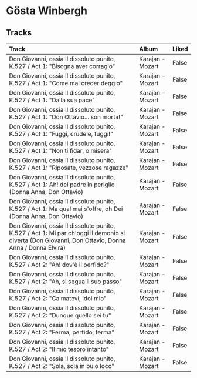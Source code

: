 # Gösta Winbergh

## Tracks

| Track                                                                                                                                               | Album            | Liked   |
|:----------------------------------------------------------------------------------------------------------------------------------------------------|:-----------------|:--------|
| Don Giovanni, ossia Il dissoluto punito, K.527 / Act 1: "Bisogna aver corragio"                                                                     | Karajan - Mozart | False   |
| Don Giovanni, ossia Il dissoluto punito, K.527 / Act 1: "Come mai creder deggio"                                                                    | Karajan - Mozart | False   |
| Don Giovanni, ossia Il dissoluto punito, K.527 / Act 1: "Dalla sua pace"                                                                            | Karajan - Mozart | False   |
| Don Giovanni, ossia Il dissoluto punito, K.527 / Act 1: "Don Ottavio... son morta!"                                                                 | Karajan - Mozart | False   |
| Don Giovanni, ossia Il dissoluto punito, K.527 / Act 1: "Fuggi, crudele, fuggi!"                                                                    | Karajan - Mozart | False   |
| Don Giovanni, ossia Il dissoluto punito, K.527 / Act 1: "Non ti fidar, o misera"                                                                    | Karajan - Mozart | False   |
| Don Giovanni, ossia Il dissoluto punito, K.527 / Act 1: "Riposate, vezzose ragazze"                                                                 | Karajan - Mozart | False   |
| Don Giovanni, ossia Il dissoluto punito, K.527 / Act 1: Ah! del padre in periglio (Donna Anna, Don Ottavio)                                         | Karajan - Mozart | False   |
| Don Giovanni, ossia Il dissoluto punito, K.527 / Act 1: Ma qual mai s'offre, oh Dei (Donna Anna, Don Ottavio)                                       | Karajan - Mozart | False   |
| Don Giovanni, ossia Il dissoluto punito, K.527 / Act 1: Mi par ch'oggi il demonio si diverta (Don Giovanni, Don Ottavio, Donna Anna / Donna Elvira) | Karajan - Mozart | False   |
| Don Giovanni, ossia Il dissoluto punito, K.527 / Act 2: "Ah! dov'è il perfido?"                                                                     | Karajan - Mozart | False   |
| Don Giovanni, ossia Il dissoluto punito, K.527 / Act 2: "Ah, si segua il suo passo"                                                                 | Karajan - Mozart | False   |
| Don Giovanni, ossia Il dissoluto punito, K.527 / Act 2: "Calmatevi, idol mio"                                                                       | Karajan - Mozart | False   |
| Don Giovanni, ossia Il dissoluto punito, K.527 / Act 2: "Dunque quello sei tu"                                                                      | Karajan - Mozart | False   |
| Don Giovanni, ossia Il dissoluto punito, K.527 / Act 2: "Ferma, perfido; ferma"                                                                     | Karajan - Mozart | False   |
| Don Giovanni, ossia Il dissoluto punito, K.527 / Act 2: "Il mio tesoro intanto"                                                                     | Karajan - Mozart | False   |
| Don Giovanni, ossia Il dissoluto punito, K.527 / Act 2: "Sola, sola in buio loco"                                                                   | Karajan - Mozart | False   |